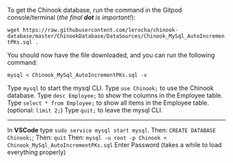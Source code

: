 To get the Chinook database, run the command in the Gitpod console/terminal (*the final **dot** is important!*):

`wget https://raw.githubusercontent.com/lerocha/chinook-database/master/ChinookDatabase/DataSources/Chinook_MySql_AutoIncrementPKs.sql .`

You should now have the file downloaded, and you can run the following command:

`mysql < Chinook_MySql_AutoIncrementPKs.sql -v`

Type `mysql` to start the mysql CLI.
Type `use Chinook;` to use the Chinook database.
Type `desc Employee;` to show the columns in the Employee table.
Type `select * from Employee;` to show all items in the Employee table. (optional: `limit 2;`)
Type `quit;` to leave the mysql CLI.


---


In **VSCode** type `sudo service mysql start mysql`.
Then: `CREATE DATABASE Chinook;`;
Then: `quit`
Then: `mysql -u root -p Chinook < Chinook_MySql_AutoIncrementPKs.sql`
Enter Password (takes a while to load everything properly)